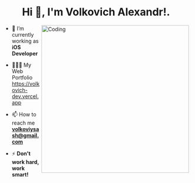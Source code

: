 <h1 align="center">Hi 👋, I'm Volkovich Alexandr!.</h1>
<img align="right" alt="Coding" width="400" src="https://i.pinimg.com/originals/e4/26/70/e426702edf874b181aced1e2fa5c6cde.gif">

- 🌱 I’m currently working as **iOS Developer**
  
- 👨🏼‍💻 My Web Portfolio https://volkovich-dev.vercel.app

- 📫 How to reach me **volkoviysash@gmail.com**

- ⚡ **Don't work hard, work smart!**
